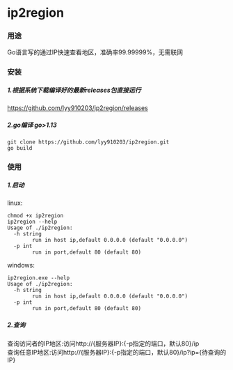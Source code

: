 # ip2region
### 用途
Go语言写的通过IP快速查看地区，准确率99.99999%，无需联网
### 安装
##### 1.根据系统下载编译好的最新releases包直接运行
https://github.com/lyy910203/ip2region/releases
##### 2.go编译 go>1.13
```
git clone https://github.com/lyy910203/ip2region.git
go build 
```

### 使用
##### 1.启动
linux:
```
chmod +x ip2region
ip2region --help
Usage of ./ip2region:
  -h string
    	run in host ip,default 0.0.0.0 (default "0.0.0.0")
  -p int
    	run in port,default 80 (default 80)

```
windows:
```
ip2region.exe --help
Usage of ./ip2region:
  -h string
    	run in host ip,default 0.0.0.0 (default "0.0.0.0")
  -p int
    	run in port,default 80 (default 80)

```
##### 2.查询
查询访问者的IP地区:访问http://{服务器IP}:{-p指定的端口，默认80}/ip  
查询任意IP地区:访问http://{服务器IP}:{-p指定的端口，默认80}/ip?ip={待查询的IP}